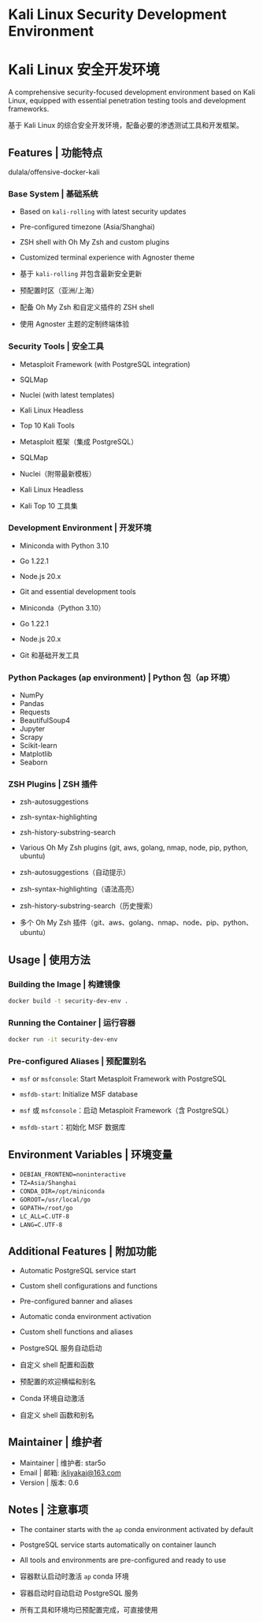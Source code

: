 
# Kali Linux Security Development Environment
# Kali Linux 安全开发环境

A comprehensive security-focused development environment based on Kali Linux, equipped with essential penetration testing tools and development frameworks.

基于 Kali Linux 的综合安全开发环境，配备必要的渗透测试工具和开发框架。

## Features | 功能特点
dulala/offensive-docker-kali
### Base System | 基础系统
- Based on `kali-rolling` with latest security updates
- Pre-configured timezone (Asia/Shanghai)
- ZSH shell with Oh My Zsh and custom plugins
- Customized terminal experience with Agnoster theme

- 基于 `kali-rolling` 并包含最新安全更新
- 预配置时区（亚洲/上海）
- 配备 Oh My Zsh 和自定义插件的 ZSH shell
- 使用 Agnoster 主题的定制终端体验

### Security Tools | 安全工具
- Metasploit Framework (with PostgreSQL integration)
- SQLMap
- Nuclei (with latest templates)
- Kali Linux Headless
- Top 10 Kali Tools

- Metasploit 框架（集成 PostgreSQL）
- SQLMap
- Nuclei（附带最新模板）
- Kali Linux Headless
- Kali Top 10 工具集

### Development Environment | 开发环境
- Miniconda with Python 3.10
- Go 1.22.1
- Node.js 20.x
- Git and essential development tools

- Miniconda（Python 3.10）
- Go 1.22.1
- Node.js 20.x
- Git 和基础开发工具

### Python Packages (ap environment) | Python 包（ap 环境）
- NumPy
- Pandas
- Requests
- BeautifulSoup4
- Jupyter
- Scrapy
- Scikit-learn
- Matplotlib
- Seaborn

### ZSH Plugins | ZSH 插件
- zsh-autosuggestions
- zsh-syntax-highlighting
- zsh-history-substring-search
- Various Oh My Zsh plugins (git, aws, golang, nmap, node, pip, python, ubuntu)

- zsh-autosuggestions（自动提示）
- zsh-syntax-highlighting（语法高亮）
- zsh-history-substring-search（历史搜索）
- 多个 Oh My Zsh 插件（git、aws、golang、nmap、node、pip、python、ubuntu）

## Usage | 使用方法

### Building the Image | 构建镜像
```bash
docker build -t security-dev-env .
```

### Running the Container | 运行容器
```bash
docker run -it security-dev-env
```

### Pre-configured Aliases | 预配置别名
- `msf` or `msfconsole`: Start Metasploit Framework with PostgreSQL
- `msfdb-start`: Initialize MSF database

- `msf` 或 `msfconsole`：启动 Metasploit Framework（含 PostgreSQL）
- `msfdb-start`：初始化 MSF 数据库

## Environment Variables | 环境变量
- `DEBIAN_FRONTEND=noninteractive`
- `TZ=Asia/Shanghai`
- `CONDA_DIR=/opt/miniconda`
- `GOROOT=/usr/local/go`
- `GOPATH=/root/go`
- `LC_ALL=C.UTF-8`
- `LANG=C.UTF-8`

## Additional Features | 附加功能
- Automatic PostgreSQL service start
- Custom shell configurations and functions
- Pre-configured banner and aliases
- Automatic conda environment activation
- Custom shell functions and aliases

- PostgreSQL 服务自动启动
- 自定义 shell 配置和函数
- 预配置的欢迎横幅和别名
- Conda 环境自动激活
- 自定义 shell 函数和别名

## Maintainer | 维护者
- Maintainer | 维护者: star5o
- Email | 邮箱: jkliyakai@163.com
- Version | 版本: 0.6

## Notes | 注意事项
- The container starts with the `ap` conda environment activated by default
- PostgreSQL service starts automatically on container launch
- All tools and environments are pre-configured and ready to use

- 容器默认启动时激活 `ap` conda 环境
- 容器启动时自动启动 PostgreSQL 服务
- 所有工具和环境均已预配置完成，可直接使用
